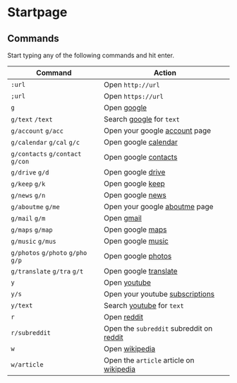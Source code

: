 # Startpage

## Commands
Start typing any of the following commands and hit enter.

Command                             |   Action
------------------------------------|-------------------------------
`:url`                              |   Open `http://url`
`;url`                              |   Open `https://url`
`g`                                 |   Open [google][gg]
`g/text` `/text`                    |   Search [google][gg] for `text`
`g/account` `g/acc`                 |   Open your google [account](https://myaccount.google.com) page
`g/calendar` `g/cal` `g/c`          |   Open google [calendar](https://calendar.google.com)
`g/contacts` `g/contact` `g/con`    |   Open google [contacts](https://contacts.google.com)
`g/drive` `g/d`                     |   Open google [drive](https://drive.google.com)
`g/keep` `g/k`                      |   Open google [keep](https://keep.google.com)
`g/news` `g/n`                      |   Open google [news](https://news.google.com)
`g/aboutme` `g/me`                  |   Open your google [aboutme](https://aboutme.google.com) page
`g/mail` `g/m`                      |   Open [gmail](https://mail.google.com)
`g/maps` `g/map`                    |   Open google [maps](https://maps.google.com)
`g/music` `g/mus`                   |   Open google [music](https://music.google.com)
`g/photos` `g/photo` `g/pho` `g/p`  |   Open google [photos](https://photos.google.com)
`g/translate` `g/tra` `g/t`         |   Open google [translate](https://translate.google.com)
`y`                                 |   Open [youtube][yt]
`y/s`                               |   Open your youtube [subscriptions](https://youtube.com/feed/subscriptions)
`y/text`                            |   Search [youtube][yt] for `text`
`r`                                 |   Open [reddit][rt]
`r/subreddit`                       |   Open the `subreddit` subreddit on [reddit][rt]
`w`                                 |   Open [wikipedia][wp]
`w/article`                         |   Open the `article` article on [wikipedia][wp]

[gg]: https://google.com
[yt]: https://youtube.com
[rt]: https://reddit.com
[wp]: https://www.wikipedia.org
